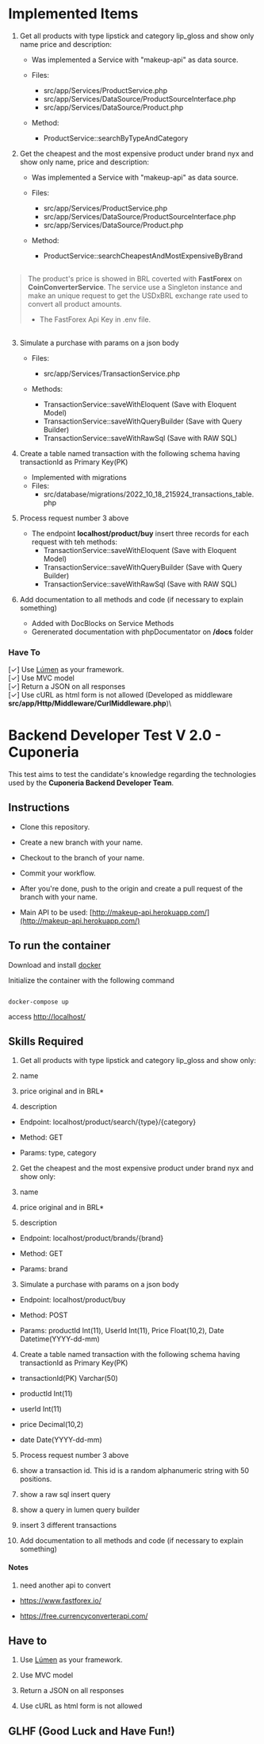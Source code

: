   # Implemented Items
  1. Get all products with type lipstick and category lip_gloss and show only name price and description:

	  - Was implemented a Service with "makeup-api" as data source.
	  - Files:
		  - src/app/Services/ProductService.php
		  - src/app/Services/DataSource/ProductSourceInterface.php
		  - src/app/Services/DataSource/Product.php
	
	 - Method: 
		 - ProductService::searchByTypeAndCategory
		

2. Get the cheapest and the most expensive product under brand nyx and show only name, price and description:
	  - Was implemented a Service with "makeup-api" as data source.
	  - Files:
		  - src/app/Services/ProductService.php
		  - src/app/Services/DataSource/ProductSourceInterface.php
		  - src/app/Services/DataSource/Product.php

	 - Method: 
		 - ProductService::searchCheapestAndMostExpensiveByBrand

##

> The product's price is showed in BRL coverted with **FastForex** on **CoinConverterService**.
> The service use a Singleton instance and make an unique request to get the USDxBRL exchange rate used to convert all product amounts.
> 
> - The FastForex Api Key in .env file.

##

3. Simulate a purchase with params on a json body
	  - Files:
		  - src/app/Services/TransactionService.php

	 - Methods:
		 - TransactionService::saveWithEloquent (Save with Eloquent Model)
		 - TransactionService::saveWithQueryBuilder (Save with Query Builder)
		 - TransactionService::saveWithRawSql (Save with RAW SQL)

4. Create a table named transaction with the following schema having transactionId as Primary Key(PK)
	- Implemented with migrations
	- Files:
		- src/database/migrations/2022_10_18_215924_transactions_table.php

5. Process request number 3 above
	- The endpoint **localhost/product/buy** insert three records for each request with teh methods:
		 - TransactionService::saveWithEloquent (Save with Eloquent Model)
		 - TransactionService::saveWithQueryBuilder (Save with Query Builder)
		 - TransactionService::saveWithRawSql (Save with RAW SQL)

6. Add documentation to all methods and code (if necessary to explain something)
	- Added with DocBlocks on Service Methods
	- Gerenerated documentation with phpDocumentator on **/docs** folder

### Have To

[&#10003;] Use [Lúmen](https://lumen.laravel.com/docs/8.x/) as your framework.\
[&#10003;] Use MVC model\
[&#10003;] Return a JSON on all responses\
[&#10003;] Use cURL as html form is not allowed (Developed as middleware **src/app/Http/Middleware/CurlMiddleware.php**)\

  #
  #

# Backend Developer Test V 2.0 - Cuponeria

  

  

This test aims to test the candidate's knowledge regarding the technologies used by the **Cuponeria Backend Developer Team**.

  

  

## Instructions

  

  

* Clone this repository.

  

* Create a new branch with your name.

  

* Checkout to the branch of your name.

  

* Commit your workflow.

  

* After you're done, push to the origin and create a pull request of the branch with your name.

  

* Main API to be used: [http://makeup-api.herokuapp.com/](http://makeup-api.herokuapp.com/)

  

  

## To run the container

  

  

Download and install [docker](https://www.docker.com/products/docker-desktop)

  

Initialize the container with the following command

  

```

docker-compose up

```

  

access <http://localhost/>

  

## Skills Required

  

1. Get all products with type lipstick and category lip_gloss and show only:

1. name

2. price original and in BRL*

3. description

  

* Endpoint: localhost/product/search/{type}/{category}

* Method: GET

* Params: type, category

  

2. Get the cheapest and the most expensive product under brand nyx and show only:

1. name

2. price original and in BRL*

3. description

  

* Endpoint: localhost/product/brands/{brand}

* Method: GET

* Params: brand

  

3. Simulate a purchase with params on a json body

* Endpoint: localhost/product/buy

* Method: POST

* Params: productId Int(11), UserId Int(11), Price Float(10,2), Date Datetime(YYYY-dd-mm)

  

4. Create a table named transaction with the following schema having transactionId as Primary Key(PK)

  

* transactionId(PK) Varchar(50)

* productId Int(11)

* userId Int(11)

* price Decimal(10,2)

* date Date(YYYY-dd-mm)

  

5. Process request number 3 above

1. show a transaction id. This id is a random alphanumeric string with 50 positions.

2. show a raw sql insert query

3. show a query in lumen query builder

4. insert 3 different transactions

  

6. Add documentation to all methods and code (if necessary to explain something)

  

  

#### Notes

  

1. need another api to convert

* https://www.fastforex.io/

* https://free.currencyconverterapi.com/

  

## Have to

  

1. Use [Lúmen](https://lumen.laravel.com/docs/8.x/) as your framework.

  

2. Use MVC model

  

3. Return a JSON on all responses

  

4. Use cURL as html form is not allowed

  

  

## GLHF (Good Luck and Have Fun!)